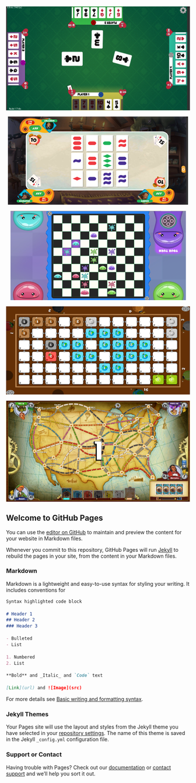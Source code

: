 <p align="center">
  <img src= "https://raw.githubusercontent.com/miclede/portfolio/gh-pages/assets/images/hearts.png" alt="Taptop_Hearts"/>
</p>

<p align="center">
  <img src= "https://raw.githubusercontent.com/miclede/portfolio/gh-pages/assets/images/set.png" alt="Taptop_Set"/>
</p>

<p align="center">
  <img src= "https://raw.githubusercontent.com/miclede/portfolio/gh-pages/assets/images/slimers.png" alt="Taptop_Slimers"/>
</p>

<p align="center">
  <img src= "https://raw.githubusercontent.com/miclede/portfolio/gh-pages/assets/images/splodey.png" alt="Taptop_Splodey"/>
</p>

<p align="center">
  <img src= "https://raw.githubusercontent.com/miclede/portfolio/gh-pages/assets/images/tickettoride.png" alt="Taptop_TicketToRide"/>
</p>

## Welcome to GitHub Pages

You can use the [editor on GitHub](https://github.com/miclede/portfolio/edit/gh-pages/index.md) to maintain and preview the content for your website in Markdown files.

Whenever you commit to this repository, GitHub Pages will run [Jekyll](https://jekyllrb.com/) to rebuild the pages in your site, from the content in your Markdown files.

### Markdown

Markdown is a lightweight and easy-to-use syntax for styling your writing. It includes conventions for

```markdown
Syntax highlighted code block

# Header 1
## Header 2
### Header 3

- Bulleted
- List

1. Numbered
2. List

**Bold** and _Italic_ and `Code` text

[Link](url) and ![Image](src)
```

For more details see [Basic writing and formatting syntax](https://docs.github.com/en/github/writing-on-github/getting-started-with-writing-and-formatting-on-github/basic-writing-and-formatting-syntax).

### Jekyll Themes

Your Pages site will use the layout and styles from the Jekyll theme you have selected in your [repository settings](https://github.com/miclede/portfolio/settings/pages). The name of this theme is saved in the Jekyll `_config.yml` configuration file.

### Support or Contact

Having trouble with Pages? Check out our [documentation](https://docs.github.com/categories/github-pages-basics/) or [contact support](https://support.github.com/contact) and we’ll help you sort it out.
